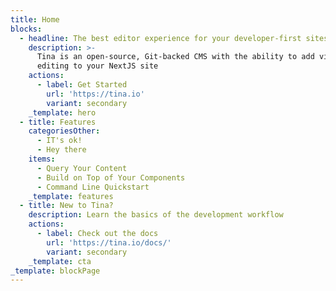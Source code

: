 ```yaml
---
title: Home
blocks:
  - headline: The best editor experience for your developer-first sites
    description: >-
      Tina is an open-source, Git-backed CMS with the ability to add visual
      editing to your NextJS site
    actions:
      - label: Get Started
        url: 'https://tina.io'
        variant: secondary
    _template: hero
  - title: Features
    categoriesOther:
      - IT's ok!
      - Hey there
    items:
      - Query Your Content
      - Build on Top of Your Components
      - Command Line Quickstart
    _template: features
  - title: New to Tina?
    description: Learn the basics of the development workflow
    actions:
      - label: Check out the docs
        url: 'https://tina.io/docs/'
        variant: secondary
    _template: cta
_template: blockPage
---
```



